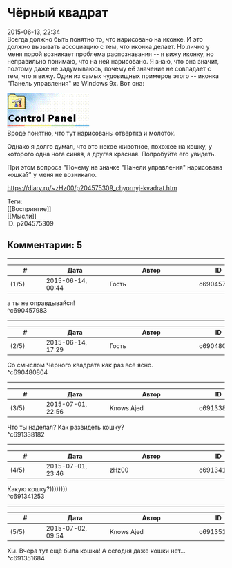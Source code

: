 Чёрный квадрат
==============

  
2015-06-13, 22:34  
 Всегда должно быть понятно то, что нарисовано на иконке. И это должно вызывать ассоциацию с тем, что иконка делает. Но лично у меня порой возникает проблема распознавания -- я вижу иконку, но неправильно понимаю, что на ней нарисовано. Я знаю, что она значит, поэтому даже не задумываюсь, почему её значение не совпадает с тем, что я вижу. Один из самых чудовищных примеров этого -- иконка "Панель управления" из Windows 9x. Вот она:   
   
  ![](pics/X5Zxi5B.gif)    
 Вроде понятно, что тут нарисованы отвёртка и молоток.   
   
 Однако я долго думал, что это некое животное, похожее на кошку, у которого одна нога синяя, а другая красная. Попробуйте его увидеть.   
   
 При этом вопроса "Почему на значке "Панели управления" нарисована кошка?" у меня не возникало.   
  
<https://diary.ru/~zHz00/p204575309_chyornyj-kvadrat.htm>  
  
Теги:  
[[Восприятие]]  
[[Мысли]]  
ID: p204575309  


Комментарии: 5
--------------

  


---



|         #         |              Дата              |                     Автор                     |           ID           |
| --- | --- | --- | --- |
| (1/5) | 2015-06-14, 00:44 | Гость | c690457983 |

  
 а ты не оправдывайся!   
 ^c690457983

---



|         #         |              Дата              |                     Автор                     |           ID           |
| --- | --- | --- | --- |
| (2/5) | 2015-06-14, 17:29 | Гость | c690480804 |

  
 Со смыслом Чёрного квадрата как раз всё ясно.   
 ^c690480804

---



|         #         |              Дата              |                     Автор                     |           ID           |
| --- | --- | --- | --- |
| (3/5) | 2015-07-01, 22:56 | Knows Ajed | c691338182 |

  
 Что ты наделал? Как развидеть кошку?   
 ^c691338182

---



|         #         |              Дата              |                     Автор                     |           ID           |
| --- | --- | --- | --- |
| (4/5) | 2015-07-01, 23:46 | zHz00 | c691341253 |

  
 Какую кошку?))))))))   
 ^c691341253

---



|         #         |              Дата              |                     Автор                     |           ID           |
| --- | --- | --- | --- |
| (5/5) | 2015-07-02, 09:54 | Knows Ajed | c691351684 |

  
 Хы. Вчера тут ещё была кошка! А сегодня даже кошки нет...   
 ^c691351684